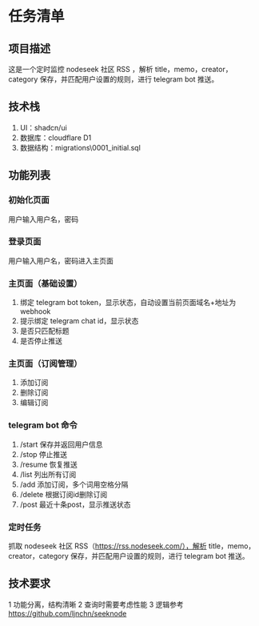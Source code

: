 # 任务清单

## 项目描述

这是一个定时监控 nodeseek 社区 RSS ，解析 title，memo，creator，category 保存，并匹配用户设置的规则，进行 telegram bot 推送。

## 技术栈

1. UI：shadcn/ui
2. 数据库：cloudflare D1
3. 数据结构：migrations\0001_initial.sql

## 功能列表

### 初始化页面

用户输入用户名，密码

### 登录页面

用户输入用户名，密码进入主页面

### 主页面（基础设置）

1. 绑定 telegram bot token，显示状态，自动设置当前页面域名+地址为 webhook 
2. 提示绑定 telegram chat id，显示状态
3. 是否只匹配标题
4. 是否停止推送

### 主页面（订阅管理）

1. 添加订阅
2. 删除订阅
3. 编辑订阅

### telegram bot 命令

1. /start 保存并返回用户信息
2. /stop 停止推送
3. /resume 恢复推送
4. /list 列出所有订阅
5. /add 添加订阅，多个词用空格分隔
6. /delete 根据订阅id删除订阅
7. /post 最近十条post，显示推送状态

### 定时任务

抓取 nodeseek 社区 RSS（https://rss.nodeseek.com/），解析 title，memo，creator，category 保存，并匹配用户设置的规则，进行 telegram bot 推送。



## 技术要求

1 功能分离，结构清晰
2 查询时需要考虑性能
3 逻辑参考 https://github.com/ljnchn/seeknode

